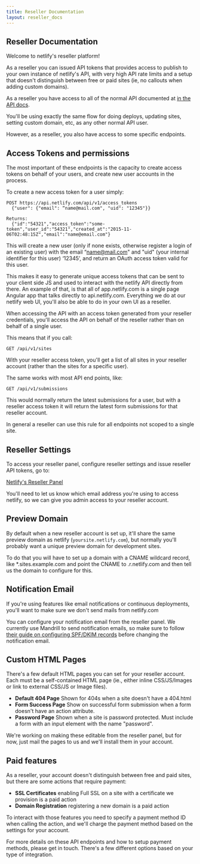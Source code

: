 ```yaml
---
title: Reseller Documentation
layout: reseller_docs
---
```


## Reseller Documentation

Welcome to netlify's reseller platform!

As a reseller you can issued API tokens that provides access to publish to your own instance of netlify's API, with very high API rate limits and a setup that doesn't distinguish between free or paid sites (ie, no callouts when adding custom domains).

As a reseller you have access to all of the normal API documented at [in the API docs](/docs/api).

You'll be using exactly the same flow for doing deploys, updating sites, setting custom domain, etc, as any other normal API user.

However, as a reseller, you also have access to some specific endpoints.

## Access Tokens and permissions

The most important of these endpoints is the capacity to create access tokens on behalf of your users, and create new user accounts in the process.

To create a new access token for a user simply:

    POST https://api.netlify.com/api/v1/access_tokens
      {"user": {"email": “name@mail.com", "uid": "12345"}}

    Returns:
      {"id":"54321","access_token":"some-token","user_id":"54321","created_at":"2015-11-06T02:48:15Z","email":"name@email.com"}

This will create a new user (only if none exists, otherwise register a login of an existing user) with the email “name@mail.com" and "uid" (your internal identifier for this user) ‘12345’, and return an OAuth access token valid for this user.

This makes it easy to generate unique access tokens that can be sent to your client side JS and used to interact with the netlify API directly from there. An example of that, is that all of app.netlify.com is a single page Angular app that talks directly to api.netlify.com. Everything we do at our netlify web UI, you'll also be able to do in your own UI as a reseller.

When accessing the API with an access token generated from your reseller credentials, you'll access the API on behalf of the reseller rather than on behalf of a single user.

This means that if you call:

    GET /api/v1/sites

With your reseller access token, you'll get a list of all sites in your reseller account (rather than the sites for a specific user).

The same works with most API end points, like:

    GET /api/v1/submissions

This would normally return the latest submissions for a user, but with a reseller access token it will return the latest form submissions for that reseller account.

In general a reseller can use this rule for all endpoints not scoped to a single site.

## Reseller Settings

To access your reseller panel, configure reseller settings and issue reseller API tokens, go to:

[Netlify's Reseller Panel](https://app.netlify.com/resellers)

You'll need to let us know which email address you're using to access netlify, so we can give you admin access to your reseller account.

## Preview Domain

By default when a new reseller account is set up, it'll share the same preview domain as netlify (`yoursite.netlify.com`), but normally you'll probably want a unique preview domain for development sites.

To do that you will have to set up a domain with a CNAME wildcard record, like \*.sites.example.com and point the CNAME to <reseller-name>.r.netlify.com and then tell us the domain to configure for this.

## Notification Email

If you're using features like email notifications or continuous deployments, you'll want to make sure we don't send mails from netlify.com

You can configure your notification email from the reseller panel. We currently use Mandrill to send notification emails, so make sure to follow [their guide on configuring SPF/DKIM records](https://mandrill.zendesk.com/hc/en-us/articles/205582267-About-SPF-and-DKIM) before changing the notification email.


## Custom HTML Pages

There's a few default HTML pages you can set for your reseller account. Each must be a self-contained HTML page (ie., either inline CSS/JS/Images or link to external CSS/JS or Image files).

* **Default 404 Page** Shown for 404s when a site doesn't have a 404.html
* **Form Success Page** Show on successful form submission when a form doesn't have an action attribute.
* **Password Page** Shown when a site is password protected. Must include a form with an input element with the name "password".

We're working on making these editable from the reseller panel, but for now, just mail the pages to us and we'll install them in your account.

## Paid features

As a reseller, your account doesn't distinguish between free and paid sites, but there are some actions that require payment:

* **SSL Certificates** enabling Full SSL on a site with a certificate we provision is a paid action
* **Domain Registration** registering a new domain is a paid action

To interact with those features you need to specify a payment method ID when calling the action, and we'll charge the payment method based on the settings for your account.

For more details on these API endpoints and how to setup payment methods, please get in touch. There's a few different options based on your type of integration.
